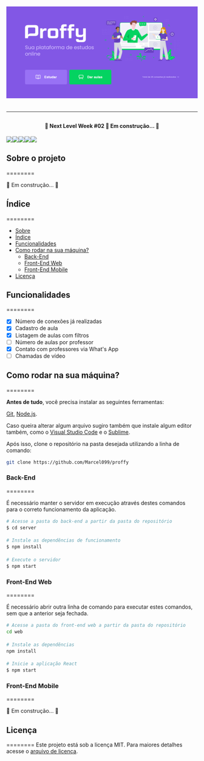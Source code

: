 <h1 align="center">
  <img alt="Banner Proffy" title="#BannerProffy" src="./assets/screenshots/banner.png" />
<!-- <p align="center">:green_book: Plataforma de estudos online conectando alunos e professores </p> -->
<hr />

<h4 align="center"> 
	🚧  Next Level Week #02 🚀 Em construção...  🚧
</h4>

<div align="center" style="display: flex">
  <img src="https://img.shields.io/badge/languages-3-blue">
  <img src="https://img.shields.io/badge/last%20comit-august-brightgreen">
  <img src="https://img.shields.io/github/issues/Marcel099/proffy">
  <img src="https://img.shields.io/github/license/Marcel099/proffy">
  <img src="https://img.shields.io/github/stars/Marcel099/proffy?style=social">
</div>

## Sobre o projeto
========

🚧 Em construção...  🚧

## Índice
========

<!--ts-->
   * [Sobre](#sobre-o-projeto)
   * [Índice](#índice)
   * [Funcionalidades](#funcionalidades)
   * [Como rodar na sua máquina?](#como-rodar-na-sua-máquina)
      * [Back-End](#back-end)
      * [Front-End Web](#front-end-web)
      * [Front-End Mobile](#front-end-mobile)
   * [Licença](#licença)
<!--te-->

## Funcionalidades
========

- [x] Número de conexões já realizadas
- [x] Cadastro de aula
- [x] Listagem de aulas com filtros
- [ ] Número de aulas por professor
- [x] Contato com professores via What's App
- [ ] Chamadas de vídeo

## Como rodar na sua máquina?
========

<b>Antes de tudo</b>, você precisa instalar as seguintes ferramentas:

[Git](https://git-scm.com), [Node.js](https://nodejs.org/en/).

Caso queira alterar algum arquivo sugiro também que instale algum editor também, como o [Visual Studio Code](https://code.visualstudio.com/) e o [Sublime](https://www.sublimetext.com/3).

Após isso, clone o repositório na pasta desejada utilizando a linha de comando:

```bash
git clone https://github.com/Marcel099/proffy
```

### Back-End
========

É necessário manter o servidor em execução através destes comandos para o correto funcionamento da aplicação.

```bash
# Acesse a pasta do back-end a partir da pasta do repositório
$ cd server

# Instale as dependências de funcionamento
$ npm install

# Execute o servidor
$ npm start
```

### Front-End Web
========

É necessário abrir outra linha de comando para executar estes comandos, sem que a anterior seja fechada.

```bash
# Acesse a pasta do front-end web a partir da pasta do repositório
cd web 

# Instale as dependências
npm install

# Inicie a aplicação React
$ npm start
```

### Front-End Mobile
========

🚧 Em construção...  🚧

## Licença
========
Este projeto está sob a licença MIT. Para maiores detalhes acesse o <a href="./LICENSE.md">arquivo de licença</a>.